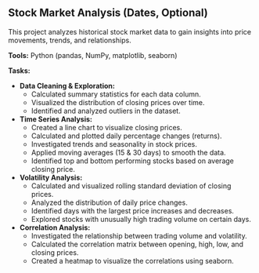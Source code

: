 ## Stock Market Analysis (**Dates, Optional**)

This project analyzes historical stock market data to gain insights into price movements, trends, and relationships. 

**Tools:** Python (pandas, NumPy, matplotlib, seaborn)

**Tasks:**

* **Data Cleaning & Exploration:**
    * Calculated summary statistics for each data column.
    * Visualized the distribution of closing prices over time.
    * Identified and analyzed outliers in the dataset.
* **Time Series Analysis:**
    * Created a line chart to visualize closing prices.
    * Calculated and plotted daily percentage changes (returns).
    * Investigated trends and seasonality in stock prices.
    * Applied moving averages (15 & 30 days) to smooth the data.
    * Identified top and bottom performing stocks based on average closing price.
* **Volatility Analysis:**
    * Calculated and visualized rolling standard deviation of closing prices.
    * Analyzed the distribution of daily price changes.
    * Identified days with the largest price increases and decreases.
    * Explored stocks with unusually high trading volume on certain days.
* **Correlation Analysis:**
    * Investigated the relationship between trading volume and volatility.
    * Calculated the correlation matrix between opening, high, low, and closing prices.
    * Created a heatmap to visualize the correlations using seaborn.
